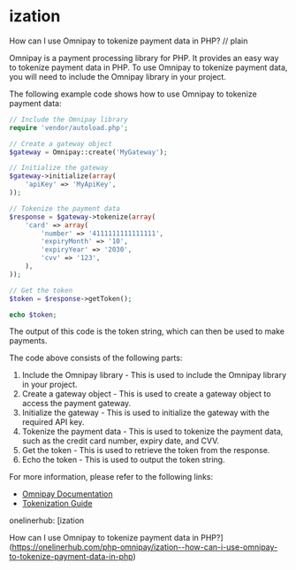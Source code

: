 # ization

How can I use Omnipay to tokenize payment data in PHP?
// plain

Omnipay is a payment processing library for PHP. It provides an easy way to tokenize payment data in PHP. To use Omnipay to tokenize payment data, you will need to include the Omnipay library in your project.

The following example code shows how to use Omnipay to tokenize payment data:

```php
// Include the Omnipay library
require 'vendor/autoload.php';

// Create a gateway object
$gateway = Omnipay::create('MyGateway');

// Initialize the gateway
$gateway->initialize(array(
    'apiKey' => 'MyApiKey',
));

// Tokenize the payment data
$response = $gateway->tokenize(array(
    'card' => array(
        'number' => '4111111111111111',
        'expiryMonth' => '10',
        'expiryYear' => '2030',
        'cvv' => '123',
    ),
));

// Get the token
$token = $response->getToken();

echo $token;
```

The output of this code is the token string, which can then be used to make payments.

The code above consists of the following parts:

1. Include the Omnipay library - This is used to include the Omnipay library in your project.
2. Create a gateway object - This is used to create a gateway object to access the payment gateway.
3. Initialize the gateway - This is used to initialize the gateway with the required API key.
4. Tokenize the payment data - This is used to tokenize the payment data, such as the credit card number, expiry date, and CVV.
5. Get the token - This is used to retrieve the token from the response.
6. Echo the token - This is used to output the token string.

For more information, please refer to the following links:

- [Omnipay Documentation](https://omnipay.thephpleague.com/docs/)
- [Tokenization Guide](https://omnipay.thephpleague.com/tokenization/)

onelinerhub: [ization

How can I use Omnipay to tokenize payment data in PHP?](https://onelinerhub.com/php-omnipay/ization--how-can-i-use-omnipay-to-tokenize-payment-data-in-php)